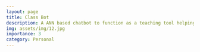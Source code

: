 ```yaml
---
layout: page
title: Class Bot
description: A ANN based chatbot to function as a teaching tool helping kids learn using ai.
img: assets/img/12.jpg
importance: 3
category: Personal
---
```

